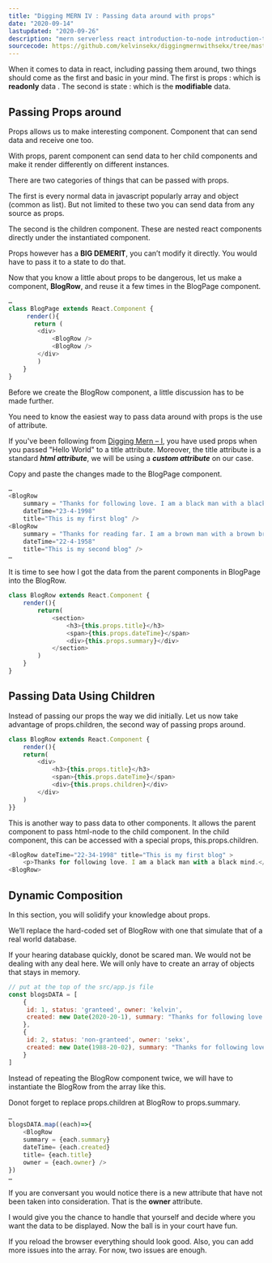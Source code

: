 ```yaml
---
title: "Digging MERN IV : Passing data around with props"
date: "2020-09-14"
lastupdated: "2020-09-26"
description: "mern serverless react introduction-to-node introduction-to-mern mern for beginners"
sourcecode: https://github.com/kelvinsekx/diggingmernwithsekx/tree/master/diggingmern-IV
---
```


<div class="introduction">
When it comes to data in react, including passing them around, two things should come as the first and basic in your mind. The first is props  : which is <strong>readonly</strong> data . The second is state  : which is the <strong>modifiable</strong> data.
</div>

<div class="borderTop"></div>

## **Passing Props around**
Props allows us to make interesting component. Component that can send data and receive one too.

With props, parent component can send data to her child components and make it render differently on different instances. 

There are two categories of things that can be passed with props. 

The first is every normal data in javascript popularly array and object (common as list). But not limited to these two you can send data from any source as props.

The second is the children component. These are nested react components directly under the instantiated component.

<div class="watchout">
Props however has a <strong>BIG DEMERIT</strong>, you can’t modify it directly. You would have to pass it to a state to do that.
</div>

Now that you know a little about props to be dangerous, let us make a component, **BlogRow**, and reuse it a few times in the BlogPage component.

```javascript
…
class BlogPage extends React.Component {
     render(){
       return (
        <div>
            <BlogRow />
            <BlogRow />
        </div>
        )
    }
}
```

Before we create the BlogRow component, a little discussion has to be made further.

You need to know the easiest way to pass data around with props is the use of attribute. 

If you've been following from <a href="/articles/hello-mern/">Digging Mern – I</a>, you have used props when you passed "Hello World" to a title attribute. Moreover, the title attribute is a standard ***html attribute***, we will be using a ***custom attribute*** on our case. 

Copy and paste the changes made to the BlogPage component.

```javascript
…
<BlogRow
    summary = "Thanks for following love. I am a black man with a black mind"
    dateTime="23-4-1998"
    title="This is my first blog" />
<BlogRow 
    summary = "Thanks for reading far. I am a brown man with a brown brain"
    dateTime="22-4-1958"
    title="This is my second blog" />
…

```

It is time to see how I got the data from the parent components in BlogPage into the BlogRow.

```javascript
class BlogRow extends React.Component {
    render(){
        return(
            <section>
                <h3>{this.props.title}</h3>
                <span>{this.props.dateTime}</span>
                <div>{this.props.summary}</div>
            </section>
        )
    }
}
```

<div class="borderTop"></div>

## **Passing Data Using Children**

Instead of passing our props the way we did initially. Let us now take advantage of props.children, the second way of passing props around.

```javascript
class BlogRow extends React.Component {
    render(){
    return(
        <div>
            <h3>{this.props.title}</h3>
            <span>{this.props.dateTime}</span>
            <div>{this.props.children}</div>
        </div>
    )
}}
```

This is another way to pass data to other components. It allows the parent component to pass html-node to the child component.
In the child component, this can be accessed with a special props, this.props.children.


```javascript 
<BlogRow dateTime="22-34-1998" title="This is my first blog" >
    <p>Thanks for following love. I am a black man with a black mind.</p>
<BlogRow>
```

## **Dynamic Composition**

In this section, you will solidify your knowledge about props. 

We’ll replace the hard-coded set of BlogRow with one that simulate that of a real world database. 

If your hearing database quickly, donot be scared man. We would not be dealing with any deal here. We will only have to create an array of objects that stays in memory.

```javascript
// put at the top of the src/app.js file
const blogsDATA = [
    {
     id: 1, status: 'granteed', owner: 'kelvin', 
     created: new Date(2020-20-1), summary: "Thanks for following love. I am a black man with a black mind", title: 'This is my first blog'
    },
    {
     id: 2, status: 'non-granteed', owner: 'sekx', 
     created: new Date(1988-20-02), summary: "Thanks for following love. I am a brown man with a brown mind", title: 'This is my second blog'
    }
]
```

Instead of repeating the BlogRow component twice, we will have to instantiate the BlogRow from the array like this.

Donot forget to replace props.children at BlogRow to props.summary.

```javascript
…
blogsDATA.map((each)=>{
    <BlogRow 
    summary = {each.summary}
    dateTime= {each.created}
    title= {each.title}
    owner = {each.owner} />
})
…
```

If you are conversant you would notice there is a new attribute that have not been taken into consideration. That is the **owner** attribute. 

I would give you the chance to handle that yourself and decide where you want the data to be displayed. Now the ball is in your court have fun.

If you reload the browser everything should look good.
Also, you can add more issues into the array. For now, two issues are enough.



